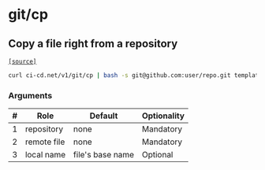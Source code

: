 # git/cp

## Copy a file right from a repository
[`[source]`](https://github.com/omrilotan/ci-cd.net/blob/master/scripts/v1/git/cp)

<!--email_off-->
```sh
curl ci-cd.net/v1/git/cp | bash -s git@github.com:user/repo.git templates/my-template-file.html template.html
```
<!--/email_off-->

### Arguments

| # | Role | Default | Optionality
| --- | --- | --- | ---
| 1 | repository | none | Mandatory
| 2 | remote file | none | Mandatory
| 3 | local name | file's base name | Optional
